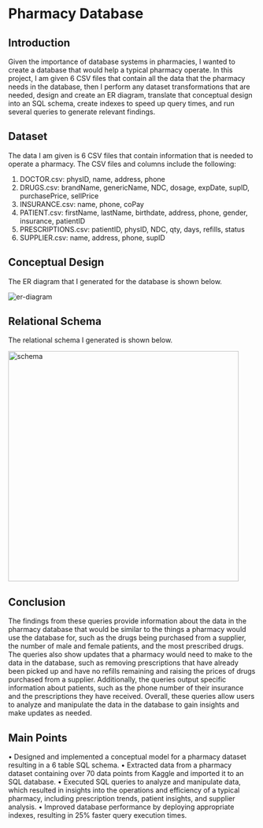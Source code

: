 # Pharmacy Database 

## Introduction

Given the importance of database systems in pharmacies, I wanted to create a database that would help a typical pharmacy operate. In this project, I am given 6 CSV files that contain all the data that the pharmacy needs in the database, then I perform any dataset transformations that are needed, design and create an ER diagram, translate that conceptual design into an SQL schema, create indexes to speed up query times, and run several queries to generate relevant findings. 

## Dataset

The data I am given is 6 CSV files that contain information that is needed to operate a pharmacy. The CSV files and columns include the following:
1. DOCTOR.csv: physID, name, address, phone
2. DRUGS.csv: brandName, genericName, NDC, dosage, expDate, supID, purchasePrice, sellPrice
3. INSURANCE.csv: name, phone, coPay
4. PATIENT.csv: firstName, lastName, birthdate, address, phone, gender, insurance, patientID
5. PRESCRIPTIONS.csv: patientID, physID, NDC, qty, days, refills, status
6. SUPPLIER.csv: name, address, phone, supID

## Conceptual Design

The ER diagram that I generated for the database is shown below.

![er-diagram](https://github.com/d-pap/pharmacy-database/assets/65932522/137b5f1e-5984-47b5-8781-86bf72a30f1b)

## Relational Schema

The relational schema I generated is shown below. 

<img width="468" alt="schema" src="https://github.com/d-pap/pharmacy-database/assets/65932522/4a23404d-795c-4d68-9862-6142fc3c1d39">

## Conclusion

The findings from these queries provide information about the data in the pharmacy database that would be similar to the things a pharmacy would use the database for, such as the drugs being purchased from a supplier, the number of male and female patients, and the most prescribed drugs. The queries also show updates that a pharmacy would need to make to the data in the database, such as removing prescriptions that have already been picked up and have no refills remaining and raising the prices of drugs purchased from a supplier. Additionally, the queries output specific information about patients, such as the phone number of their insurance and the prescriptions they have received. Overall, these queries allow users to analyze and manipulate the data in the database to gain insights and make updates as needed.

## Main Points

•	Designed and implemented a conceptual model for a pharmacy dataset resulting in a 6 table SQL schema.
•	Extracted data from a pharmacy dataset containing over 70 data points from Kaggle and imported it to an SQL database.
•	Executed SQL queries to analyze and manipulate data, which resulted in insights into the operations and efficiency of a typical pharmacy, including prescription trends, patient insights, and supplier analysis.
•	Improved database performance by deploying appropriate indexes, resulting in 25% faster query execution times.

